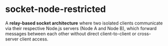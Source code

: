 # socket-node-restricted
A **relay-based socket architecture** where two isolated clients communicate via their respective Node.js servers (Node A and Node B), which forward messages between each other without direct client-to-client or cross-server client access.

